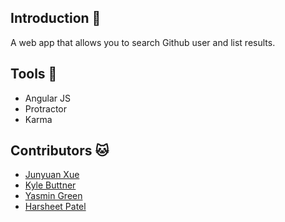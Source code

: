## Introduction :scroll:

A web app that allows you to search Github user and list results.

## Tools :wrench:
* Angular JS
* Protractor
* Karma

## Contributors :cat:
* [Junyuan Xue](https://github.com/junyuanxue)
* [Kyle Buttner](https://github.com/kylebuttner)
* [Yasmin Green](https://github.com/yasgreen93)
* [Harsheet Patel](https://github.com/hkp108)
